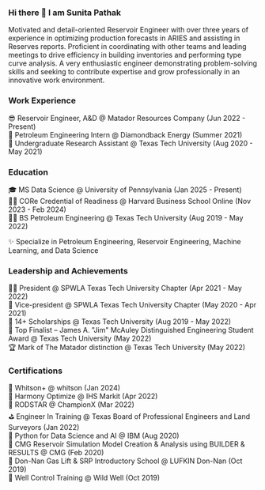 ### Hi there 👋 I am Sunita Pathak

Motivated and detail-oriented Reservoir Engineer with over three years of experience in optimizing production forecasts in ARIES and assisting in Reserves reports. Proficient in coordinating with other teams and leading meetings to drive efficiency in building inventories and performing type curve analysis. A very enthusiastic engineer demonstrating problem-solving skills and seeking to contribute expertise and grow professionally in an innovative work environment.

### Work Experience  

😎 Reservoir Engineer, A&D @ Matador Resources Company (Jun 2022 - Present)  
🌱 Petroleum Engineering Intern @ Diamondback Energy (Summer 2021)  
🔬 Undergraduate Research Assistant @ Texas Tech University (Aug 2020 - May 2021)  

### Education  

🎓 MS Data Science @ University of Pennsylvania (Jan 2025 - Present)  
👩‍💻 CORe Credential of Readiness @ Harvard Business School Online (Nov 2023 - Feb 2024)  
👩‍🎓 BS Petroleum Engineering @ Texas Tech University (Aug 2019 - May 2022)  

✨ Specialize in Petroleum Engineering, Reservoir Engineering, Machine Learning, and Data Science  

### Leadership and Achievements  

🙋‍♀️ President @ SPWLA Texas Tech University Chapter (Apr 2021 - May 2022)  
🧭 Vice-president @ SPWLA Texas Tech University Chapter (May 2020 - Apr 2021)  
👑 14+ Scholarships @ Texas Tech University (Aug 2019 - May 2022)  
🏅 Top Finalist – James A. "Jim" McAuley Distinguished Engineering Student Award @ Texas Tech University (May 2022)  
🏆 Mark of The Matador distinction @ Texas Tech University (May 2022)  

### Certifications  

🏏 Whitson+ @ whitson (Jan 2024)  
🏀 Harmony Optimize @ IHS Markit (Apr 2022)  
🏒 RODSTAR @ ChampionX (Mar 2022)  
⛳ Engineer In Training @ Texas Board of Professional Engineers and Land Surveyors (Jan 2022)  
🏈 Python for Data Science and AI @ IBM (Aug 2020)  
🏓 CMG Reservoir Simulation Model Creation & Analysis using BUILDER & RESULTS @ CMG (Feb 2020)  
🥊 Don-Nan Gas Lift & SRP Introductory School @ LUFKIN Don-Nan (Oct 2019)  
🥋 Well Control Training @ Wild Well (Oct 2019)
